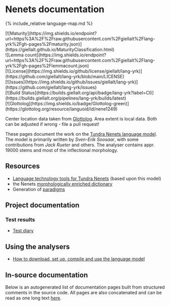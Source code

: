 # Nenets documentation

<div class="twocolumn map" markdown="1">

{% include_relative language-map.md %}

<div class="badges" markdown="1">
[![Maturity](https://img.shields.io/endpoint?url=https%3A%2F%2Fraw.githubusercontent.com%2Fgiellalt%2Flang-yrk%2Fgh-pages%2Fmaturity.json)](https://giellalt.github.io/MaturityClassification.html) <br/>
![Lemma count](https://img.shields.io/endpoint?url=https%3A%2F%2Fraw.githubusercontent.com%2Fgiellalt%2Flang-yrk%2Fgh-pages%2Flemmacount.json) <br/>
[![License](https://img.shields.io/github/license/giellalt/lang-yrk)](https://github.com/giellalt/lang-yrk/blob/main/LICENSE) <br/>
[![Issues](https://img.shields.io/github/issues/giellalt/lang-yrk)](https://github.com/giellalt/lang-yrk/issues) <br/>
[![Build Status](https://builds.giellalt.org/api/badge/lang-yrk?label=CI)](https://builds.giellalt.org/pipelines/lang-yrk/builds/latest) <br/>
[![Glottolog](https://img.shields.io/badge/Glottolog-green)](https://glottolog.org/resource/languoid/id/nene1249)
</div>

Center location data taken from [Glottolog](https://glottolog.org/). Area extent is local data. Both can be adjusted if wrong - file a pull request!

</div>

These pages document the work on the [Tundra Nenets language model](https://github.com/giellalt/lang-yrk). The model is primarily written by *Sven-Erik Soosaar*, with some contributions from *Jack Rueter* and others. The analyser contains appr. 19000 stems and most of the inflectional morphology.


## Resources

* [Language technology tools for Tundra Nenets](https://giellatekno.uit.no/cgi/index.yrk.eng.html) (based upon this model)
* the Nenets [morphologically enriched dictionary](http://vada.oahpa.no)
* Generation of [paradigms](http://giellatekno.uit.no/cgi/p-yrk.eng.html)

## Project documentation

### Test results

- [Test diary](testdiary.md)

## Using the analysers

* [How to download, set up, compile and use the language model](/tools/docu-sme-manual.html)

## In-source documentation

Below is an autogenerated list of documentation pages built from structured comments in the source code. All pages are also concatenated and can be read as one long text [here](yrk.md).
